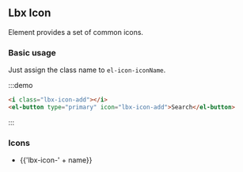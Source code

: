 ## Lbx Icon

Element provides a set of common icons.

### Basic usage

Just assign the class name to `el-icon-iconName`.

:::demo

```html
<i class="lbx-icon-add"></i>
<el-button type="primary" icon="lbx-icon-add">Search</el-button>

```
:::

### Icons

<ul class="icon-list">
  <li v-for="name in $lbxIcon" :key="name">
    <span>
      <i :class="'el-icon-' + name"></i>
      <span class="icon-name">{{'lbx-icon-' + name}}</span>
    </span>
  </li>
</ul>
